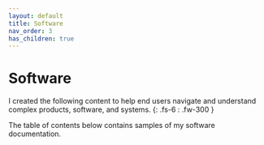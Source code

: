 ```yaml
---
layout: default
title: Software
nav_order: 3
has_children: true
---
```


# Software
I created the following content to help end users navigate and understand complex products, software, and systems.
{: .fs-6 : .fw-300 }

The table of contents below contains samples of my software documentation.
